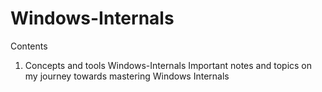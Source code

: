 # Windows-Internals
Contents
 1. Concepts and tools
Windows-Internals  Important notes and topics on my journey towards mastering Windows Internals
